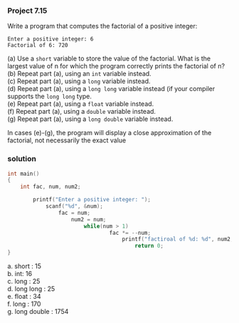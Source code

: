 ### Project 7.15
Write a program that computes the factorial of a positive integer:
```
Enter a positive integer: 6
Factorial of 6: 720
```
(a) Use a `short` variable to store the value of the factorial. What is the largest value of n for which the program correctly prints the factorial of n?  
(b) Repeat part (a), using an `int` variable instead.  
(c) Repeat part (a), using a `long` variable instead.  
(d) Repeat part (a), using a `long long` variable instead (if your compiler supports the `long long` type.  
(e) Repeat part (a), using a `float` variable instead.  
(f) Repeat part (a), using a `double` variable instead.  
(g) Repeat part (a), using a `long double` variable instead.  

In cases (e)-(g), the program will display a close approximation of the factorial, not necessarily the exact value

### solution

```c
int main()
{
    int fac, num, num2;

	    printf("Enter a positive integer: ");
		    scanf("%d", &num);
			    fac = num;
				    num2 = num;
					    while(num > 1)
						        fac *= --num;
								    printf("factiroal of %d: %d", num2, fac);
									    return 0;
}
```  

a. short : 15  
b. int: 16  
c. long : 25  
d. long long : 25  
e. float : 34  
f. long : 170  
g. long double : 1754  
